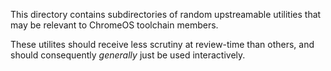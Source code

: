 This directory contains subdirectories of random upstreamable utilities that may
be relevant to ChromeOS toolchain members.

These utilites should receive less scrutiny at review-time than others, and
should consequently _generally_ just be used interactively.
